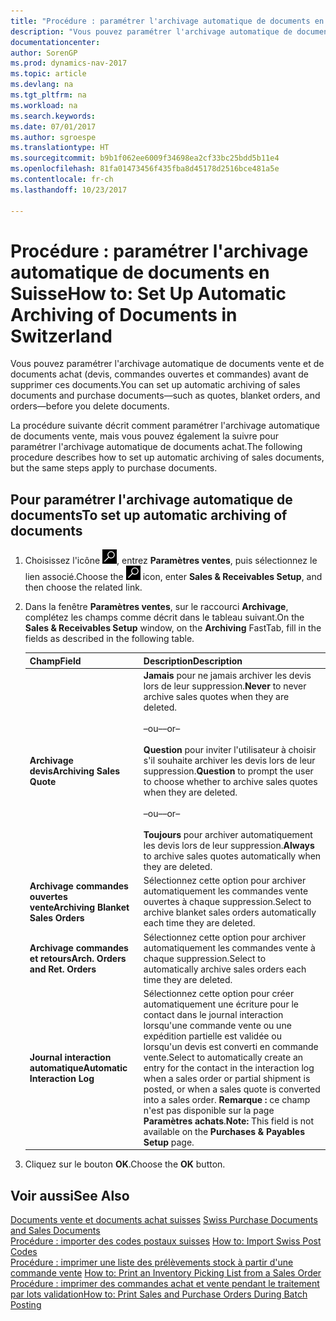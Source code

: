 ```yaml
---
title: "Procédure : paramétrer l'archivage automatique de documents en Suisse"
description: "Vous pouvez paramétrer l'archivage automatique de documents vente et de documents achat (devis, commandes ouvertes et commandes) avant de supprimer ces documents."
documentationcenter: 
author: SorenGP
ms.prod: dynamics-nav-2017
ms.topic: article
ms.devlang: na
ms.tgt_pltfrm: na
ms.workload: na
ms.search.keywords: 
ms.date: 07/01/2017
ms.author: sgroespe
ms.translationtype: HT
ms.sourcegitcommit: b9b1f062ee6009f34698ea2cf33bc25bdd5b11e4
ms.openlocfilehash: 81fa01473456f435fba8d45178d2516bce481a5e
ms.contentlocale: fr-ch
ms.lasthandoff: 10/23/2017

---
```

# <a name="how-to-set-up-automatic-archiving-of-documents-in-switzerland"></a><span data-ttu-id="c5b1d-103">Procédure : paramétrer l'archivage automatique de documents en Suisse</span><span class="sxs-lookup"><span data-stu-id="c5b1d-103">How to: Set Up Automatic Archiving of Documents in Switzerland</span></span>
<span data-ttu-id="c5b1d-104">Vous pouvez paramétrer l'archivage automatique de documents vente et de documents achat (devis, commandes ouvertes et commandes) avant de supprimer ces documents.</span><span class="sxs-lookup"><span data-stu-id="c5b1d-104">You can set up automatic archiving of sales documents and purchase documents—such as quotes, blanket orders, and orders—before you delete documents.</span></span>  

<span data-ttu-id="c5b1d-105">La procédure suivante décrit comment paramétrer l'archivage automatique de documents vente, mais vous pouvez également la suivre pour paramétrer l'archivage automatique de documents achat.</span><span class="sxs-lookup"><span data-stu-id="c5b1d-105">The following procedure describes how to set up automatic archiving of sales documents, but the same steps apply to purchase documents.</span></span>  

## <a name="to-set-up-automatic-archiving-of-documents"></a><span data-ttu-id="c5b1d-106">Pour paramétrer l'archivage automatique de documents</span><span class="sxs-lookup"><span data-stu-id="c5b1d-106">To set up automatic archiving of documents</span></span>  

1.  <span data-ttu-id="c5b1d-107">Choisissez l'icône ![Page ou état pour la recherche](../../media/ui-search/search_small.png "icône Page ou état pour la recherche"), entrez **Paramètres ventes**, puis sélectionnez le lien associé.</span><span class="sxs-lookup"><span data-stu-id="c5b1d-107">Choose the ![Search for Page or Report](../../media/ui-search/search_small.png "Search for Page or Report icon") icon, enter **Sales & Receivables Setup**, and then choose the related link.</span></span>  
2.  <span data-ttu-id="c5b1d-108">Dans la fenêtre **Paramètres ventes**, sur le raccourci **Archivage**, complétez les champs comme décrit dans le tableau suivant.</span><span class="sxs-lookup"><span data-stu-id="c5b1d-108">On the **Sales & Receivables Setup** window, on the **Archiving** FastTab, fill in the fields as described in the following table.</span></span>  

    |<span data-ttu-id="c5b1d-109">Champ</span><span class="sxs-lookup"><span data-stu-id="c5b1d-109">Field</span></span>|<span data-ttu-id="c5b1d-110">Description</span><span class="sxs-lookup"><span data-stu-id="c5b1d-110">Description</span></span>|  
    |---------------------------------|---------------------------------------|  
    |<span data-ttu-id="c5b1d-111">**Archivage devis**</span><span class="sxs-lookup"><span data-stu-id="c5b1d-111">**Archiving Sales Quote**</span></span>|<span data-ttu-id="c5b1d-112">**Jamais** pour ne jamais archiver les devis lors de leur suppression.</span><span class="sxs-lookup"><span data-stu-id="c5b1d-112">**Never** to never archive sales quotes when they are deleted.</span></span><br /><br /> <span data-ttu-id="c5b1d-113">–ou–</span><span class="sxs-lookup"><span data-stu-id="c5b1d-113">–or–</span></span><br /><br /> <span data-ttu-id="c5b1d-114">**Question** pour inviter l'utilisateur à choisir s'il souhaite archiver les devis lors de leur suppression.</span><span class="sxs-lookup"><span data-stu-id="c5b1d-114">**Question** to prompt the user to choose whether to archive sales quotes when they are deleted.</span></span><br /><br /> <span data-ttu-id="c5b1d-115">–ou–</span><span class="sxs-lookup"><span data-stu-id="c5b1d-115">–or–</span></span><br /><br /> <span data-ttu-id="c5b1d-116">**Toujours** pour archiver automatiquement les devis lors de leur suppression.</span><span class="sxs-lookup"><span data-stu-id="c5b1d-116">**Always** to archive sales quotes automatically when they are deleted.</span></span>|  
    |<span data-ttu-id="c5b1d-117">**Archivage commandes ouvertes vente**</span><span class="sxs-lookup"><span data-stu-id="c5b1d-117">**Archiving Blanket Sales Orders**</span></span>|<span data-ttu-id="c5b1d-118">Sélectionnez cette option pour archiver automatiquement les commandes vente ouvertes à chaque suppression.</span><span class="sxs-lookup"><span data-stu-id="c5b1d-118">Select to archive blanket sales orders automatically each time they are deleted.</span></span>|  
    |<span data-ttu-id="c5b1d-119">**Archivage commandes et retours**</span><span class="sxs-lookup"><span data-stu-id="c5b1d-119">**Arch. Orders and Ret. Orders**</span></span>|<span data-ttu-id="c5b1d-120">Sélectionnez cette option pour archiver automatiquement les commandes vente à chaque suppression.</span><span class="sxs-lookup"><span data-stu-id="c5b1d-120">Select to automatically archive sales orders each time they are deleted.</span></span>|  
    |<span data-ttu-id="c5b1d-121">**Journal interaction automatique**</span><span class="sxs-lookup"><span data-stu-id="c5b1d-121">**Automatic Interaction Log**</span></span>|<span data-ttu-id="c5b1d-122">Sélectionnez cette option pour créer automatiquement une écriture pour le contact dans le journal interaction lorsqu'une commande vente ou une expédition partielle est validée ou lorsqu'un devis est converti en commande vente.</span><span class="sxs-lookup"><span data-stu-id="c5b1d-122">Select to automatically create an entry for the contact in the interaction log when a sales order or partial shipment is posted, or when a sales quote is converted into a sales order.</span></span> <span data-ttu-id="c5b1d-123">**Remarque :**  ce champ n'est pas disponible sur la page **Paramètres achats**.</span><span class="sxs-lookup"><span data-stu-id="c5b1d-123">**Note:**  This field is not available on the **Purchases & Payables Setup** page.</span></span>|  

3.  <span data-ttu-id="c5b1d-124">Cliquez sur le bouton **OK**.</span><span class="sxs-lookup"><span data-stu-id="c5b1d-124">Choose the **OK** button.</span></span>  

## <a name="see-also"></a><span data-ttu-id="c5b1d-125">Voir aussi</span><span class="sxs-lookup"><span data-stu-id="c5b1d-125">See Also</span></span>  
 <span data-ttu-id="c5b1d-126">[Documents vente et documents achat suisses](swiss-purchase-documents-and-sales-documents.md) </span><span class="sxs-lookup"><span data-stu-id="c5b1d-126">[Swiss Purchase Documents and Sales Documents](swiss-purchase-documents-and-sales-documents.md) </span></span>  
 <span data-ttu-id="c5b1d-127">[Procédure : importer des codes postaux suisses](how-to-import-swiss-post-codes.md) </span><span class="sxs-lookup"><span data-stu-id="c5b1d-127">[How to: Import Swiss Post Codes](how-to-import-swiss-post-codes.md) </span></span>  
 <span data-ttu-id="c5b1d-128">[Procédure : imprimer une liste des prélèvements stock à partir d'une commande vente](how-to-print-an-inventory-picking-list-from-a-sales-order.md) </span><span class="sxs-lookup"><span data-stu-id="c5b1d-128">[How to: Print an Inventory Picking List from a Sales Order](how-to-print-an-inventory-picking-list-from-a-sales-order.md) </span></span>  
 [<span data-ttu-id="c5b1d-129">Procédure : imprimer des commandes achat et vente pendant le traitement par lots validation</span><span class="sxs-lookup"><span data-stu-id="c5b1d-129">How to: Print Sales and Purchase Orders During Batch Posting</span></span>](how-to-print-sales-and-purchase-orders-during-batch-posting.md)


